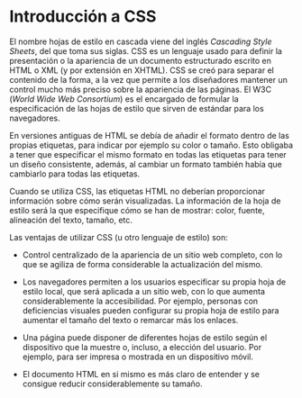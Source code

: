 # Introducción a CSS

El nombre hojas de estilo en cascada viene del inglés _Cascading Style Sheets_, del que toma sus siglas. CSS es un lenguaje usado para definir la presentación o la apariencia de un documento estructurado escrito en HTML o XML (y por extensión en XHTML). CSS se creó para separar el contenido de la forma, a la vez que permite a los diseñadores mantener un control mucho más preciso sobre la apariencia de las páginas. El W3C (_World Wide Web Consortium_) es el encargado de formular la especificación de las hojas de estilo que sirven de estándar para los navegadores.

En versiones antiguas de HTML se debía de añadir el formato dentro de las propias etiquetas, para indicar por ejemplo su color o tamaño. Esto obligaba a tener que especificar el mismo formato en todas las etiquetas para tener un diseño consistente, además, al cambiar un formato también había que cambiarlo para todas las etiquetas.

Cuando se utiliza CSS, las etiquetas HTML no deberían proporcionar información sobre cómo serán visualizadas. La información de la hoja de estilo será la que especifique cómo se han de mostrar: color, fuente, alineación del texto, tamaño, etc.

Las ventajas de utilizar CSS (u otro lenguaje de estilo) son:

* Control centralizado de la apariencia de un sitio web completo, con lo que se agiliza de forma considerable la actualización del mismo.

* Los navegadores permiten a los usuarios especificar su propia hoja de estilo local, que será aplicada a un sitio web, con lo que aumenta considerablemente la accesibilidad. Por ejemplo, personas con deficiencias visuales pueden configurar su propia hoja de estilo para aumentar el tamaño del texto o remarcar más los enlaces.

* Una página puede disponer de diferentes hojas de estilo según el dispositivo que la muestre o, incluso, a elección del usuario. Por ejemplo, para ser impresa o mostrada en un dispositivo móvil.

* El documento HTML en si mismo es más claro de entender y se consigue reducir considerablemente su tamaño.









